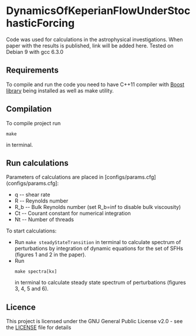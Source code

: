 # DynamicsOfKeperianFlowUnderStochasticForcing
Code was used for calculations in the astrophysical investigations. When paper with the results is published, link will be added here.
Tested on Debian 9 with gcc 6.3.0

## Requirements
To compile and run the code you need to have C++11 compiler with [Boost library](https://www.boost.org/) being installed as well as make utility.

## Compilation
To compile project run 
```
make
```
in terminal.

## Run calculations
Parameters of calculations are placed in [configs/params.cfg](configs/params.cfg]:
  + q   -- shear rate
  + R   -- Reynolds number
  + R_b -- Bulk Reynolds number (set R_b=inf to disable bulk viscousity)
  + Ct  -- Courant constant for numerical integration
  + Nt  -- Number of threads
  
To start calculations:
  + Run
    ```make steadyStateTransition```
    in terminal to calculate spectrum of perturbations by integration of dynamic equations for the set of SFHs (figures 1 and 2 in the paper).
  + Run
    ```
    make spectra[kx]
    ```
    in terminal to calculate steady state spectrum of perturbations (figures 3, 4, 5 and 6).

## Licence
This project is licensed under the GNU General Public License v2.0 - see the [LICENSE](LICENSE) file for details

